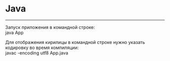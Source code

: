# Java
____
Запуск приложения в командной строке:  
java App  
  
Для отображения кирилицы в командной строке нужно указать кодировку во время компиляции:  
javac -encoding utf8 App.java